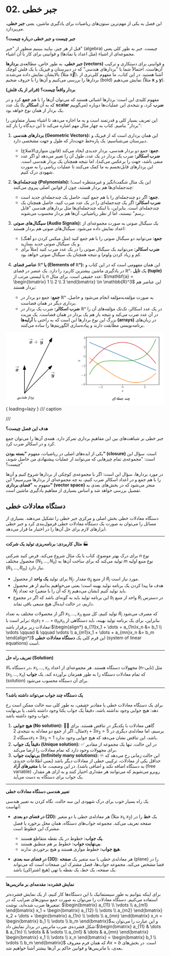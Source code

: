 # 02. جبر خطی

این فصل به یکی از مهم‌ترین ستون‌های ریاضیات برای یادگیری ماشین، یعنی **جبر خطی**، می‌پردازد.

**جبر چیست و جبر خطی درباره چیست؟**

قبل از هر چیز، بیایید ببینیم منظور از "جبر" (algebra) چیست. جبر به طور کلی یعنی مجموعه‌ای از اشیاء (مثل اعداد یا نمادها) و قوانینی برای کار با آن اشیاء.

**جبر خطی**، به طور خاص، مطالعه‌ی **بردارها (vectors)** و قوانینی برای دستکاری و ترکیب آن‌هاست. احتمالاً شما با "بردارهای هندسی" که در دبیرستان و فیزیک با یک فلش کوچک بالایشان نمایش داده می‌شدند (مثلاً $\vec{x}$)، آشنا هستید. در این کتاب، ما مفهوم کلی‌تری از بردارها را بررسی می‌کنیم و آن‌ها را با حروف ضخیم (bold) نمایش می‌دهیم (مثلاً **x** و **y**).

**بردار واقعاً چیست؟ (فراتر از یک فلش)**

مفهوم کلیدی این است: بردارها اشیائی هستند که می‌توان آن‌ها را با هم **جمع** کرد و در یک عدد (که به آن **اسکالر** یا **scalar** می‌گوییم) **ضرب** کرد، و نتیجه‌ی این عملیات‌ها دوباره یک بردار از همان نوع خواهد بود.

این تعریف بسیار کلی و قدرتمند است و به ما اجازه می‌دهد تا اشیاء بسیار متفاوتی را "بردار" بنامیم. کتاب به چهار مثال مهم اشاره می‌کند تا این دیدگاه را باز کند:

1.  **بردارهای هندسی (Geometric Vectors):** این همان برداری است که از فیزیک و دبیرستان می‌شناسیم: یک پاره‌خط جهت‌دار که طول و جهت مشخصی دارد.
    * **جمع:** جمع دو بردار هندسی، بردار جدیدی ایجاد می‌کند (قانون متوازی‌الاضلاع).
    * **ضرب اسکالر:** ضرب یک بردار در یک عدد، طول آن را تغییر می‌دهد (و اگر عدد منفی باشد، جهت را برعکس می‌کند)، اما نتیجه همچنان یک بردار هندسی است.
    این بردارهای قابل‌تجسم به ما کمک می‌کنند تا عملیات ریاضی را به صورت شهودی درک کنیم.

2.  **چندجمله‌ای‌ها (Polynomials):** این یک مثال شگفت‌انگیز و غیرمنتظره است! چندجمله‌ای‌ها هم بردار هستند، چون از قوانین اصلی پیروی می‌کنند:
    * **جمع:** اگر دو چندجمله‌ای را با هم جمع کنید، حاصل یک چندجمله‌ای جدید است.
    * **ضرب اسکالر:** اگر یک چندجمله‌ای را در یک عدد ضرب کنید، حاصل همچنان یک چندجمله‌ای است.
    بنابراین، با اینکه چندجمله‌ای‌ها مثل بردارهای هندسی "قابل رسم" نیستند، اما از نظر ریاضیاتی، آن‌ها هم بردار محسوب می‌شوند.

3.  **سیگنال‌های صوتی (Audio Signals):** یک سیگنال صوتی به صورت مجموعه‌ای از اعداد نمایش داده می‌شود. سیگنال‌های صوتی هم بردار هستند:
    * **جمع:** می‌توانید دو سیگنال صوتی را با هم جمع کنید (مثل میکس کردن دو آهنگ) و یک سیگنال صوتی جدید بسازید.
    * **ضرب اسکالر:** می‌توانید یک سیگنال صوتی را در یک عدد ضرب کنید (مثلاً برای کم و زیاد کردن ولوم) و نتیجه همچنان یک سیگنال صوتی خواهد بود.

4.  **عناصر فضای ℝⁿ یا (Elements of ℝⁿ):** این همان مفهومی است که در این کتاب و در یادگیری ماشین بیشترین کاربرد را دارد. یک عنصر در فضای ℝⁿ، یک **تاپل (tuple)** یا لیستی مرتب از *n* عدد حقیقی است. برای مثال:
    $\mathbf{a} = \begin{bmatrix} 1 \\ 2 \\ 3 \end{bmatrix} \in \mathbb{R}^3$
    این عناصر هم بردار هستند:
    * **جمع:** جمع دو بردار در ℝⁿ به صورت مؤلفه‌به‌مؤلفه انجام می‌شود و حاصل، برداری دیگر در همان فضاست.
    * **ضرب اسکالر:** ضرب یک بردار در ℝⁿ در یک عدد اسکالر، تک‌تک مؤلفه‌های آن را در آن عدد ضرب می‌کند و نتیجه باز هم یک بردار در همان فضاست.
    یک مزیت بزرگ این نوع بردارها این است که به راحتی با **آرایه‌ها (arrays)** در زبان‌های برنامه‌نویسی مطابقت دارند و پیاده‌سازی الگوریتم‌ها را ساده می‌کنند.

![Image title](../assets/mml-images/2-1.png){ loading=lazy }
/// caption

///

**هدف این فصل چیست؟**

جبر خطی بر شباهت‌های بین این مفاهیمِ برداری تمرکز دارد. همه‌ی آن‌ها را می‌توان جمع کرد و در اسکالر ضرب کرد.

یکی از ایده‌های اصلی در ریاضیات، مفهوم **"بسته بودن" (closure)** است. سؤال این است: "مجموعه‌ی تمام چیزهایی که می‌توانند از عملیات پیشنهادی من حاصل شوند، چیست؟"

در مورد بردارها، سؤال این است: اگر با مجموعه‌ی کوچکی از بردارها شروع کنیم و آن‌ها را با هم جمع و در اعداد اسکالر ضرب کنیم، به چه مجموعه‌ای از بردارها می‌رسیم؟ این مفهوم به **"فضای برداری" (vector space)** منجر می‌شود که در بخش‌های بعدی به تفصیل بررسی خواهد شد و اساس بسیاری از مفاهیم یادگیری ماشین است.

## دستگاه معادلات خطی

دستگاه معادلات خطی بخش اصلی و مرکزی جبر خطی را تشکیل می‌دهند. بسیاری از مسائل را می‌توان به صورت یک دستگاه معادلات خطی فرمول‌بندی کرد و جبر خطی ابزارهای لازم برای حل آن‌ها را در اختیار ما قرار می‌دهد.

---
**مثال کاربردی: برنامه‌ریزی تولید یک شرکت** 🏭

برای درک بهتر موضوع، کتاب با یک مثال شروع می‌کند. فرض کنید شرکتی *n* نوع محصول مختلف ($N_1, ..., N_n$) تولید می‌کند که برای ساخت آن‌ها به *m* نوع منبع اولیه ($R_1, ..., R_m$) نیاز دارد.

* برای تولید **یک واحد** از محصول $N_j$، مقدار $a_{ij}$ از منبع $R_i$ مورد نیاز است.
* هدف ما پیدا کردن یک برنامه تولید بهینه است؛ یعنی می‌خواهیم بدانیم از هر محصول $N_j$ چه تعداد (که آن را با متغیر $x_j$ نشان می‌دهیم) باید تولید کنیم.
* این برنامه تولید باید به گونه‌ای باشد که اگر در مجموع $b_i$ واحد از منبع $R_i$ در دسترس داریم، در حالت ایده‌آل هیچ منبعی باقی نماند.

اگر از محصولات مختلف به تعداد $x_1, ..., x_n$ تولید کنیم، کل منبع $R_i$ که مصرف می‌شود برابر است با:
$a_{i1}x_1 + \dots + a_{in}x_n$ بنابراین، برای یک برنامه تولید بهینه، باید دستگاهی از معادلات زیر برقرار باشد:$\begin{align*} a_{11}x_1 + \dots + a_{1n}x_n &= b_1 \\ \vdots \qquad & \qquad \vdots \\ a_{m1}x_1 + \dots + a_{mn}x_n &= b_m \end{align*}$
این فرم کلی یک **دستگاه معادلات خطی** (system of linear equations) است.

---
**تعریف راه حل (Solution)**

در دستگاه بالا، $x_1, ..., x_n$ مجهولات دستگاه هستند. هر مجموعه‌ای از اعداد (n-تایی) مثل $(x_1, ..., x_n)$ که تمام معادلات دستگاه را به طور همزمان برآورده کند، یک **جواب** (solution) برای آن دستگاه محسوب می‌شود.

---
**یک دستگاه چند جواب می‌تواند داشته باشد؟**

برای یک دستگاه معادلات خطی با مقادیر حقیقی، به طور کلی سه حالت ممکن است رخ دهد: هیچ جوابی وجود نداشته باشد، دقیقاً یک جواب یکتا وجود داشته باشد، یا بی‌نهایت جواب وجود داشته باشد.

1.  **هیچ جوابی (No solution):** 🤷‍♂️ گاهی معادلات با یکدیگر در تناقض هستند. برای مثال، اگر از جمع دو معادله به نتیجه‌ی $2x_1 + 3x_3 = 5$ برسیم، اما معادله‌ی دیگری در دستگاه $2x_1 + 3x_3 = 1$ باشد، این تناقض نشان می‌دهد که هیچ جوابی وجود ندارد.
2.  **دقیقاً یک جواب (Unique solution):** ✅ در این حالت، تنها یک مجموعه از مقادیر برای مجهولات وجود دارد که تمام معادلات را ارضا می‌کند.
3.  **بی‌نهایت جواب (Infinitely many solutions):** ♾️ این حالت زمانی رخ می‌دهد که حداقل یکی از معادلات، ترکیبی خطی از معادلات دیگر باشد (یعنی اطلاعات جدیدی به دستگاه اضافه نکند و اضافی باشد). در این وضعیت، ما با **متغیرهای آزاد** (free variable) روبرو می‌شویم که می‌توانند هر مقداری اختیار کنند و به ازای هر مقدار، یک جواب برای دستگاه به دست می‌آید.

---
**تعبیر هندسی دستگاه معادلات خطی**

یک راه بسیار خوب برای درک شهودی این سه حالت، نگاه کردن به تعبیر هندسی آنهاست:

* **در فضای دو بعدی (2D):** هر معادله‌ی خطی با دو متغیر (مثلاً $x_1, x_2$) یک **خط** را در صفحه تعریف می‌کند. مجموعه جواب‌های دستگاه، همان محل برخورد یا فصل مشترک این خطوط است.
    * **یک جواب:** خطوط در یک نقطه متقاطع هستند.
    * **بی‌نهایت جواب:** خطوط بر هم منطبق هستند.
    * **هیچ جواب:** خطوط موازی هستند و هیچ برخوردی ندارند.



* **در فضای سه بعدی (3D):** هر معادله‌ی خطی با سه متغیر یک **صفحه** (plane) را در فضا مشخص می‌کند. مجموعه جواب‌ها، فصل مشترک این صفحات است که می‌تواند یک صفحه، یک خط، یک نقطه یا تهی (هیچ اشتراکی) باشد.

---
**نمایش فشرده: مقدمه‌ای بر ماتریس‌ها**

برای اینکه بتوانیم به طور سیستماتیک با این دستگاه‌ها کار کنیم، از یک نمایش فشرده‌تر استفاده می‌کنیم. دستگاه معادلات را می‌توان به صورت جمع ستون‌های ضرایب که در متغیرها ضرب شده‌اند، نوشت:
$\begin{bmatrix} a_{11} \\ \vdots \\ a_{m1} \end{bmatrix} x_1 + \begin{bmatrix} a_{12} \\ \vdots \\ a_{m2} \end{bmatrix} x_2 + \dots + \begin{bmatrix} a_{1n} \\ \vdots \\ a_{mn} \end{bmatrix} x_n = \begin{bmatrix} b_1 \\ \vdots \\ b_m \end{bmatrix}$و این عبارت را می‌توان به شکل فشرده‌ی ضرب ماتریس در بردار نمایش داد:$\begin{bmatrix} a_{11} & \dots & a_{1n} \\ \vdots & & \vdots \\ a_{m1} & \dots & a_{mn} \end{bmatrix} \begin{bmatrix} x_1 \\ \vdots \\ x_n \end{bmatrix} = \begin{bmatrix} b_1 \\ \vdots \\ b_m \end{bmatrix}$
که همان فرم معروف $Ax=b$ است. در بخش‌های بعدی، با ماتریس‌ها و قوانین حاکم بر آن‌ها بیشتر آشنا خواهیم شد.